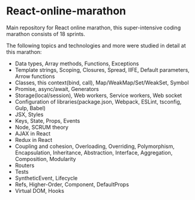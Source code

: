 # React-online-marathon
Main repository for React online marathon, this super-intensive coding marathon consists of 18 sprints.

The following topics and technologies and more were studied in detail at this marathon:
  - Data types, Array methods, Functions, Exceptions
  - Template strings, Scoping, Closures, Spread, IIFE, Default parameters, Arrow functions
  - Сlasses, this context(bind, call), Map/WeakMap/Set/WeakSet, Symbol
  - Promise, async/await, Generators
  - Storage(local/session), Web workers, Service workers, Web socket
  - Configuration of libraries(package.json, Webpack, ESLint, tsconfig, Gulp, Babel)
  - JSX, Styles
  - Keys, State, Props, Events
  - Node, SCRUM theory
  - AJAX in React
  - Redux in React
  - Coupling and cohesion, Overloading, Overriding, Polymorphism, Encapsulation, Inheritance, Abstraction, Interface, Aggregation, Composition, Modularity
  - Routers
  - Tests
  - SyntheticEvent, Lifecycle
  - Refs, Higher-Order, Component, DefaultProps
  - Virtual DOM, Hooks
